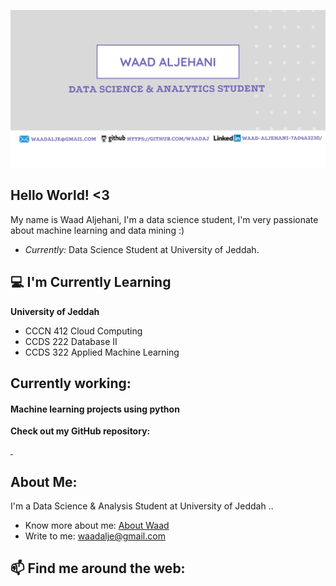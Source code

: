 ![Waad Aljehani Banner Image](./banner.png)
<!-- <h2 align='center'>Waad Aljehani</h2>
<p align='center'><b>Data Science and Analysis Student at University of Jeddah</b></p> -->

<h2>Hello World! <3 </h2>


My name is Waad Aljehani, I'm a data science student, I'm very passionate about machine learning and data mining :) 
- <i>Currently:</i>  Data Science Student at University of Jeddah. 

<h2>💻 I'm Currently Learning</h2>

__University of Jeddah__
- CCCN 412 Cloud Computing
- CCDS 222 Database II
- CCDS 322 Applied Machine Learning

<h2>Currently working:</h2>
<h4>Machine learning projects using python</h4>


__Check out my GitHub repository:__

<div>
  <p>
    <a href="https://github.com/waadAJ">
      <img src="" />
    </a>
    <a href="">
      <img src="" />
    </a>
  </p>
</div>



<h2> About Me:</h2>

I'm a Data Science & Analysis Student at University of Jeddah ..
- Know more about me: [About Waad]()
- Write to me: [waadalje@gmail.com](mailto:waadalje@gmail.com)

<h2>📫 Find me around the web:</h2>


